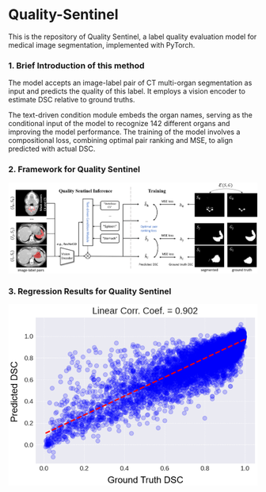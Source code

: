 # Quality-Sentinel
This is the repository of Quality Sentinel, a label quality evaluation model for medical image segmentation, implemented with PyTorch.

### 1. Brief Introduction of this method
The model accepts an image-label pair of CT multi-organ segmentation as input and predicts the quality of this label. It employs a vision encoder to estimate DSC relative to ground truths.

The text-driven condition module embeds the organ names, serving as the conditional input of the model to recognize 142 different organs and improving the model performance. The training of the model involves a compositional loss, combining optimal pair ranking and MSE, to align predicted with actual DSC.

### 2. Framework for Quality Sentinel

![Framework](./figs/framework.png)

### 3. Regression Results for Quality Sentinel

![ScatterPlot](./figs/scatter_plot.png)





